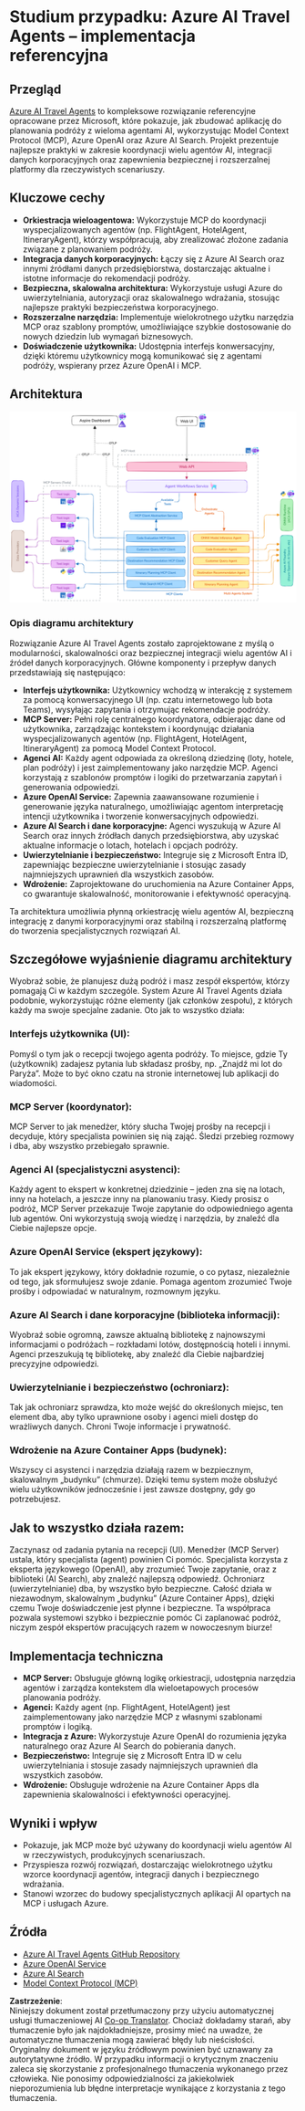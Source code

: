 <!--
CO_OP_TRANSLATOR_METADATA:
{
  "original_hash": "4d3415b9d2bf58bc69be07f945a69e07",
  "translation_date": "2025-05-20T23:38:15+00:00",
  "source_file": "09-CaseStudy/README.md",
  "language_code": "pl"
}
-->
# Studium przypadku: Azure AI Travel Agents – implementacja referencyjna

## Przegląd

[Azure AI Travel Agents](https://github.com/Azure-Samples/azure-ai-travel-agents) to kompleksowe rozwiązanie referencyjne opracowane przez Microsoft, które pokazuje, jak zbudować aplikację do planowania podróży z wieloma agentami AI, wykorzystując Model Context Protocol (MCP), Azure OpenAI oraz Azure AI Search. Projekt prezentuje najlepsze praktyki w zakresie koordynacji wielu agentów AI, integracji danych korporacyjnych oraz zapewnienia bezpiecznej i rozszerzalnej platformy dla rzeczywistych scenariuszy.

## Kluczowe cechy
- **Orkiestracja wieloagentowa:** Wykorzystuje MCP do koordynacji wyspecjalizowanych agentów (np. FlightAgent, HotelAgent, ItineraryAgent), którzy współpracują, aby zrealizować złożone zadania związane z planowaniem podróży.
- **Integracja danych korporacyjnych:** Łączy się z Azure AI Search oraz innymi źródłami danych przedsiębiorstwa, dostarczając aktualne i istotne informacje do rekomendacji podróży.
- **Bezpieczna, skalowalna architektura:** Wykorzystuje usługi Azure do uwierzytelniania, autoryzacji oraz skalowalnego wdrażania, stosując najlepsze praktyki bezpieczeństwa korporacyjnego.
- **Rozszerzalne narzędzia:** Implementuje wielokrotnego użytku narzędzia MCP oraz szablony promptów, umożliwiające szybkie dostosowanie do nowych dziedzin lub wymagań biznesowych.
- **Doświadczenie użytkownika:** Udostępnia interfejs konwersacyjny, dzięki któremu użytkownicy mogą komunikować się z agentami podróży, wspierany przez Azure OpenAI i MCP.

## Architektura
![Architecture](https://raw.githubusercontent.com/Azure-Samples/azure-ai-travel-agents/main/docs/ai-travel-agents-architecture-diagram.png)

### Opis diagramu architektury

Rozwiązanie Azure AI Travel Agents zostało zaprojektowane z myślą o modularności, skalowalności oraz bezpiecznej integracji wielu agentów AI i źródeł danych korporacyjnych. Główne komponenty i przepływ danych przedstawiają się następująco:

- **Interfejs użytkownika:** Użytkownicy wchodzą w interakcję z systemem za pomocą konwersacyjnego UI (np. czatu internetowego lub bota Teams), wysyłając zapytania i otrzymując rekomendacje podróży.
- **MCP Server:** Pełni rolę centralnego koordynatora, odbierając dane od użytkownika, zarządzając kontekstem i koordynując działania wyspecjalizowanych agentów (np. FlightAgent, HotelAgent, ItineraryAgent) za pomocą Model Context Protocol.
- **Agenci AI:** Każdy agent odpowiada za określoną dziedzinę (loty, hotele, plan podróży) i jest zaimplementowany jako narzędzie MCP. Agenci korzystają z szablonów promptów i logiki do przetwarzania zapytań i generowania odpowiedzi.
- **Azure OpenAI Service:** Zapewnia zaawansowane rozumienie i generowanie języka naturalnego, umożliwiając agentom interpretację intencji użytkownika i tworzenie konwersacyjnych odpowiedzi.
- **Azure AI Search i dane korporacyjne:** Agenci wyszukują w Azure AI Search oraz innych źródłach danych przedsiębiorstwa, aby uzyskać aktualne informacje o lotach, hotelach i opcjach podróży.
- **Uwierzytelnianie i bezpieczeństwo:** Integruje się z Microsoft Entra ID, zapewniając bezpieczne uwierzytelnianie i stosując zasady najmniejszych uprawnień dla wszystkich zasobów.
- **Wdrożenie:** Zaprojektowane do uruchomienia na Azure Container Apps, co gwarantuje skalowalność, monitorowanie i efektywność operacyjną.

Ta architektura umożliwia płynną orkiestrację wielu agentów AI, bezpieczną integrację z danymi korporacyjnymi oraz stabilną i rozszerzalną platformę do tworzenia specjalistycznych rozwiązań AI.

## Szczegółowe wyjaśnienie diagramu architektury
Wyobraź sobie, że planujesz dużą podróż i masz zespół ekspertów, którzy pomagają Ci w każdym szczególe. System Azure AI Travel Agents działa podobnie, wykorzystując różne elementy (jak członków zespołu), z których każdy ma swoje specjalne zadanie. Oto jak to wszystko działa:

### Interfejs użytkownika (UI):
Pomyśl o tym jak o recepcji twojego agenta podróży. To miejsce, gdzie Ty (użytkownik) zadajesz pytania lub składasz prośby, np. „Znajdź mi lot do Paryża”. Może to być okno czatu na stronie internetowej lub aplikacji do wiadomości.

### MCP Server (koordynator):
MCP Server to jak menedżer, który słucha Twojej prośby na recepcji i decyduje, który specjalista powinien się nią zająć. Śledzi przebieg rozmowy i dba, aby wszystko przebiegało sprawnie.

### Agenci AI (specjalistyczni asystenci):
Każdy agent to ekspert w konkretnej dziedzinie – jeden zna się na lotach, inny na hotelach, a jeszcze inny na planowaniu trasy. Kiedy prosisz o podróż, MCP Server przekazuje Twoje zapytanie do odpowiedniego agenta lub agentów. Oni wykorzystują swoją wiedzę i narzędzia, by znaleźć dla Ciebie najlepsze opcje.

### Azure OpenAI Service (ekspert językowy):
To jak ekspert językowy, który dokładnie rozumie, o co pytasz, niezależnie od tego, jak sformułujesz swoje zdanie. Pomaga agentom zrozumieć Twoje prośby i odpowiadać w naturalnym, rozmownym języku.

### Azure AI Search i dane korporacyjne (biblioteka informacji):
Wyobraź sobie ogromną, zawsze aktualną bibliotekę z najnowszymi informacjami o podróżach – rozkładami lotów, dostępnością hoteli i innymi. Agenci przeszukują tę bibliotekę, aby znaleźć dla Ciebie najbardziej precyzyjne odpowiedzi.

### Uwierzytelnianie i bezpieczeństwo (ochroniarz):
Tak jak ochroniarz sprawdza, kto może wejść do określonych miejsc, ten element dba, aby tylko uprawnione osoby i agenci mieli dostęp do wrażliwych danych. Chroni Twoje informacje i prywatność.

### Wdrożenie na Azure Container Apps (budynek):
Wszyscy ci asystenci i narzędzia działają razem w bezpiecznym, skalowalnym „budynku” (chmurze). Dzięki temu system może obsłużyć wielu użytkowników jednocześnie i jest zawsze dostępny, gdy go potrzebujesz.

## Jak to wszystko działa razem:

Zaczynasz od zadania pytania na recepcji (UI).
Menedżer (MCP Server) ustala, który specjalista (agent) powinien Ci pomóc.
Specjalista korzysta z eksperta językowego (OpenAI), aby zrozumieć Twoje zapytanie, oraz z biblioteki (AI Search), aby znaleźć najlepszą odpowiedź.
Ochroniarz (uwierzytelnianie) dba, by wszystko było bezpieczne.
Całość działa w niezawodnym, skalowalnym „budynku” (Azure Container Apps), dzięki czemu Twoje doświadczenie jest płynne i bezpieczne.
Ta współpraca pozwala systemowi szybko i bezpiecznie pomóc Ci zaplanować podróż, niczym zespół ekspertów pracujących razem w nowoczesnym biurze!

## Implementacja techniczna
- **MCP Server:** Obsługuje główną logikę orkiestracji, udostępnia narzędzia agentów i zarządza kontekstem dla wieloetapowych procesów planowania podróży.
- **Agenci:** Każdy agent (np. FlightAgent, HotelAgent) jest zaimplementowany jako narzędzie MCP z własnymi szablonami promptów i logiką.
- **Integracja z Azure:** Wykorzystuje Azure OpenAI do rozumienia języka naturalnego oraz Azure AI Search do pobierania danych.
- **Bezpieczeństwo:** Integruje się z Microsoft Entra ID w celu uwierzytelniania i stosuje zasady najmniejszych uprawnień dla wszystkich zasobów.
- **Wdrożenie:** Obsługuje wdrożenie na Azure Container Apps dla zapewnienia skalowalności i efektywności operacyjnej.

## Wyniki i wpływ
- Pokazuje, jak MCP może być używany do koordynacji wielu agentów AI w rzeczywistych, produkcyjnych scenariuszach.
- Przyspiesza rozwój rozwiązań, dostarczając wielokrotnego użytku wzorce koordynacji agentów, integracji danych i bezpiecznego wdrażania.
- Stanowi wzorzec do budowy specjalistycznych aplikacji AI opartych na MCP i usługach Azure.

## Źródła
- [Azure AI Travel Agents GitHub Repository](https://github.com/Azure-Samples/azure-ai-travel-agents)
- [Azure OpenAI Service](https://azure.microsoft.com/en-us/products/ai-services/openai-service/)
- [Azure AI Search](https://azure.microsoft.com/en-us/products/ai-services/ai-search/)
- [Model Context Protocol (MCP)](https://modelcontextprotocol.io/)

**Zastrzeżenie**:  
Niniejszy dokument został przetłumaczony przy użyciu automatycznej usługi tłumaczeniowej AI [Co-op Translator](https://github.com/Azure/co-op-translator). Chociaż dokładamy starań, aby tłumaczenie było jak najdokładniejsze, prosimy mieć na uwadze, że automatyczne tłumaczenia mogą zawierać błędy lub nieścisłości. Oryginalny dokument w języku źródłowym powinien być uznawany za autorytatywne źródło. W przypadku informacji o krytycznym znaczeniu zaleca się skorzystanie z profesjonalnego tłumaczenia wykonanego przez człowieka. Nie ponosimy odpowiedzialności za jakiekolwiek nieporozumienia lub błędne interpretacje wynikające z korzystania z tego tłumaczenia.